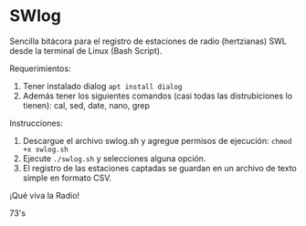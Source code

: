 # SWlog
Sencilla bitácora para el registro de estaciones de radio (hertzianas) SWL desde la terminal de Linux (Bash Script).

Requerimientos:

1. Tener instalado dialog `apt install dialog`
2. Además tener los siguientes comandos (casi todas las distrubiciones lo tienen): cal, sed, date, nano, grep


Instrucciones:

1. Descargue el archivo swlog.sh y agregue permisos de ejecución: `chmod +x swlog.sh`
2. Ejecute `./swlog.sh` y selecciones alguna opción.
3. El registro de las estaciones captadas se guardan en un archivo de texto simple en formato CSV.


¡Qué viva la Radio!

73's
